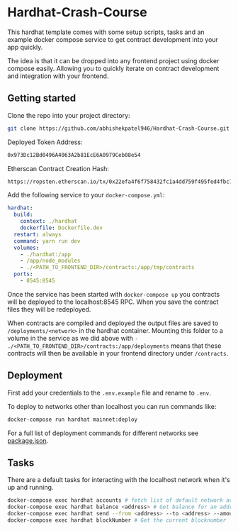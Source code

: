 # Hardhat-Crash-Course
This hardhat template comes with some setup scripts, tasks and an example docker compose service to get contract development into your app quickly.

The idea is that it can be dropped into any frontend project using docker compose easily. Allowing you to quickly iterate on contract development and integration with your frontend.

## Getting started
Clone the repo into your project directory:
```bash
git clone https://github.com/abhishekpatel946/Hardhat-Crash-Course.git hardhat
```

Deployed Token Address:
```bash
0x973Dc12Bd0496A4063A2b81EcE6A0979Ceb08e54
```

Etherscan Contract Creation Hash:
```bash
https://ropsten.etherscan.io/tx/0x22efa4f6f758432fc1a4dd759f495fed4fbc73792e7f4f0b99204b542be591bf
```

Add the following service to your `docker-compose.yml`:
```yaml
hardhat:
  build:
    context: ./hardhat
    dockerfile: Dockerfile.dev
  restart: always
  command: yarn run dev
  volumes: 
    - ./hardhat:/app
    - /app/node_modules
    - ./<PATH_TO_FRONTEND_DIR>/contracts:/app/tmp/contracts
  ports:
    - 8545:8545
```

Once the service has been started with `docker-compose up` you contracts will be deployed to the localhost:8545 RPC. When you save the contract files they will be redeployed.

When contracts are compiled and deployed the output files are saved to `/deployments/<network>` in the hardhat container. Mounting this folder to a volume in the service as we did above with `- ./<PATH_TO_FRONTEND_DIR>/contracts:/app/deployments` means that these contracts will then be available in your frontend directory under `/contracts`.

## Deployment
First add your credentials to the `.env.example` file and rename to `.env`.

To deploy to networks other than localhost you can run commands like:
```bash
docker-compose run hardhat mainnet:deploy
```
For a full list of deployment commands for different networks see [package.json](/package.json).

## Tasks
There are a default tasks for interacting with the localhost network when it's up and running. 
```bash
docker-compose exec hardhat accounts # fetch list of default network accounts
docker-compose exec hardhat balance <address> # Get balance for an address
docker-compose exec hardhat send --from <address> --to <address> --amount 10 # Send ETH from one address to another
docker-compose exec hardhat blockNumber # Get the current blocknumber
